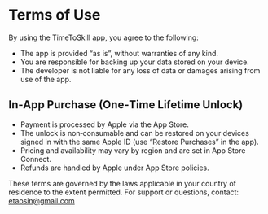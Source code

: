# Terms of Use

By using the TimeToSkill app, you agree to the following:

- The app is provided “as is”, without warranties of any kind.
- You are responsible for backing up your data stored on your device.
- The developer is not liable for any loss of data or damages arising from use of the app.

## In‑App Purchase (One‑Time Lifetime Unlock)

- Payment is processed by Apple via the App Store.
- The unlock is non‑consumable and can be restored on your devices signed in with the same Apple ID (use “Restore Purchases” in the app).
- Pricing and availability may vary by region and are set in App Store Connect.
- Refunds are handled by Apple under App Store policies.

These terms are governed by the laws applicable in your country of residence to the extent permitted. For support or questions, contact: etaosin@gmail.com
